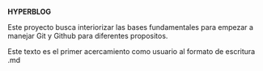 **HYPERBLOG**

Este proyecto busca interiorizar las bases fundamentales para empezar a manejar Git y Github para diferentes propositos. 

Este texto es el primer acercamiento como usuario al formato de escritura .md
